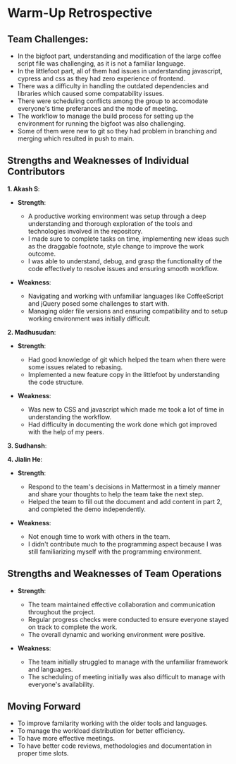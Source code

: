 # Warm-Up Retrospective

## Team Challenges:
- In the bigfoot part, understanding and modification of the large coffee script file was challenging, as it is not a familiar language.
- In the littlefoot part, all of them had issues in understanding javascript, cypress and css as they had zero experience of frontend.
- There was a difficulty in handling the outdated dependencies and libraries which caused some compatability issues.
- There were scheduling conflicts among the group to accomodate everyone's time preferances and the mode of meeting.
- The workflow to manage the build process for setting up the environment for running the bigfoot was also challenging.
- Some of them were new to git so they had problem in branching and merging which resulted in push to main.

## Strengths and Weaknesses of Individual Contributors

**1. Akash S**:
  - **Strength**: 
    - A productive working environment was setup through a deep understanding and thorough exploration of the tools and technologies involved in the repository.
    - I made sure to complete tasks on time, implementing new ideas such as the draggable footnote, style change to improve the work outcome.
    - I was able to understand, debug, and grasp the functionality of the code effectively to resolve issues and ensuring smooth workflow.

 - **Weakness**:
   - Navigating and working with unfamiliar languages like CoffeeScript and jQuery posed some challenges to start with.
   - Managing older file versions and ensuring compatibility and to setup working environment was initially difficult.

**2. Madhusudan**:
 - **Strength**: 
    - Had good knowledge of git which helped the team when there were some issues related to rebasing.
    - Implemented a new feature copy in the littlefoot by understanding the code structure.

 - **Weakness**:
   - Was new to CSS and javascript which made me took a lot of time in understanding the workflow.
   - Had difficulty in documenting the work done which got improved with the help of my peers.

**3. Sudhansh**:

**4. Jialin He**:
 - **Strength**:
   - Respond to the team's decisions in Mattermost in a timely manner and share your thoughts to help the team take the next step.
   - Helped the team to fill out the document and add content in part 2, and completed the demo independently.

 - **Weakness**:
   - Not enough time to work with others in the team.
   - I didn't contribute much to the programming aspect because I was still familiarizing myself with the programming environment.


## Strengths and Weaknesses of Team Operations

- **Strength**: 
  - The team maintained effective collaboration and communication throughout the project.
  - Regular progress checks were conducted to ensure everyone stayed on track to complete the work.
  - The overall dynamic and working environment were positive.

- **Weakness**:
  - The team initially struggled to manage with the unfamiliar framework and languages.
  - The scheduling of meeting initially was also difficult to manage with everyone's availability.  


## Moving Forward

- To improve familarity working with the older tools and languages.
- To manage the workload distribution for better efficiency.
- To have more effective meetings.
- To have better code reviews, methodologies and documentation in proper time slots. 
  
